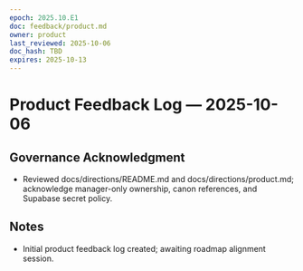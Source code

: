 ```yaml
---
epoch: 2025.10.E1
doc: feedback/product.md
owner: product
last_reviewed: 2025-10-06
doc_hash: TBD
expires: 2025-10-13
---
```

# Product Feedback Log — 2025-10-06

## Governance Acknowledgment
- Reviewed docs/directions/README.md and docs/directions/product.md; acknowledge manager-only ownership, canon references, and Supabase secret policy.

## Notes
- Initial product feedback log created; awaiting roadmap alignment session.
